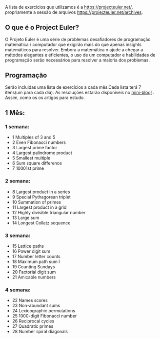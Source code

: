 A lista de exercicios que utilizamos é a https://projecteuler.net/, propriamente a sessão de arquivos https://projecteuler.net/archives.


## O que é o Project Euler?
O Projeto Euler é uma série de problemas desafiadores de programação matemática / computador que exigirão mais do que apenas insights matemáticos para resolver. Embora a matemática o ajude a chegar a métodos elegantes e eficientes, o uso de um computador e habilidades de programação serão necessários para resolver a maioria dos problemas.

## Programação
Serão incluidas uma lista de exercícios a cada mês.Cada lista terá 7 itens(um para cada dia). As resoluções estarão disponíveis no [mini-blog!](http://turing-challenges.github.io/mini-blog/) . Assim, como os os artigos para estudo.

## 1 Mês:
### 1 semana:

* 1	Multiples of 3 and 5	
* 2	Even Fibonacci numbers	
* 3	Largest prime factor
* 4	Largest palindrome product	
* 5	Smallest multiple
* 6	Sum square difference	
* 7	10001st prime

### 2 semana:

* 8	Largest product in a series	
* 9	Special Pythagorean triplet	
* 10	Summation of primes	
* 11	Largest product in a grid	
* 12	Highly divisible triangular number	
* 13	Large sum	
* 14	Longest Collatz sequence

### 3 semana:

* 15 Lattice paths	
* 16	Power digit sum	
* 17	Number letter counts	
* 18	Maximum path sum I	
* 19	Counting Sundays	
* 20	Factorial digit sum	
* 21	Amicable numbers

### 4 semana:
* 22	Names scores	
* 23	Non-abundant sums	
* 24	Lexicographic permutations	
* 25	1000-digit Fibonacci number	
* 26	Reciprocal cycles	
* 27	Quadratic primes	
* 28	Number spiral diagonals	
